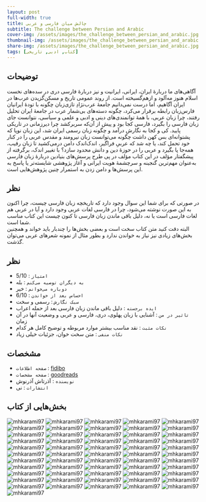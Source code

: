 ```yaml
---
layout: post
full-width: true
title: چالش میان فارسی و عربی
subtitle: The challenge between Persian and Arabic
cover-img: /assets/images/the_challenge_between_persian_and_arabic.jpg
thumbnail-img: /assets/images/the_challenge_between_persian_and_arabic.jpg
share-img: /assets/images/the_challenge_between_persian_and_arabic.jpg
tags: [کتاب, ادبی, تاریخی]
---
```


## توضیحات
آگاهی‌های ما دربارهٔ ایران، ایرانی، ایرانیت و نیز دربارهٔ فارسی دری در سده‌های نخست اسلام هنوز مه‌آلود و ازهم‌گسیخته است.
از روند عمومی تاریخ و مسکن‌گزیدن عرب‌ها در ایران آگاهیم، اما درست نمی‌دانیم جامعهٔ عرب‌نژادِ تازی‌زبان چگونه با تودهٔ ایرانیان فارس‌زبان رابطه برقرار می‌کرد، چگونه دسته‌های بی‌شمار عرب در جامعهٔ ایران تحلیل رفتند، چرا زبان عربی، با همهٔ توانمندی‌های دینی و ادبی و علمی و سیاسی، نتوانست جای زبان فارسی را بگیرد، فارسی کجا بود و پیش از آن‌که سربرکشد چرا دیرزمانی در تاریکی پایید. کی و کجا به نگارش درآمد و چگونه زبان رسمی ایران شد، این زبان نوپا که پشتوانه‌ای بس کهن داشت چگونه می‌توانست زبان نیرومند و مقدس عربی را در کنار خود تحمل کند، یا چه شد که عربیِ فراگیر، اندک‌اندک دامن درمی‌کشید تا زبان رقیب، همه‌جا پا بگیرد و عربی را در حوزهٔ دین و دانش محدود سازد؟
با تغییر اندک، برگرفته از پیشگفتار مؤلف
در این کتاب مؤلف در پی طرح پرسش‌های بنیادین دربارهٔ زبان فارسی به‌عنوان مهم‌ترین گنجینه و سرچشمهٔ هویت ایرانی و آغاز پژوهشی شایسته‌تر یا پاسخ به این پرسش‌ها و دامن زدن به استمرار چنین پژوهش‌هایی است.  

## نظر
در صورتی که برای شما این سوال وجود دارد که تاریخچه زبان فارسی چیست، چرا اکنون به این صورت نوشته می‌شود، چرا در فارسی لغات عربی وجود دارد و آیا در عربی هم لغات فارسی است یا نه، دلیل باقی ماندن زبان فارسی تا کنون چیست این کتاب مناسب شما است.  
البته دقت کنید متن کتاب سخت است و بعضی بخش‌ها را چندبار باید خواند و همچنین بخش‌های زیادی نیز نیاز به خواندن ندارد و بطور مثال از نمونه شعرهای عربی می‌توان گذشت.  

## نظر
 - `امتیاز` : 5/10
 - `به دیگران توصیه می‌کنم` : بله
 - `دوباره می‌خوانم` : خیر
 - `احساس بعد از خواندن` : 6/10  
 - `سبک نگارش` : رسمی و سخت
 - `ایده برجسته` : دلیل باقی ماندن زبان فارسی بعد از حمله اعراب
 - `تاثیر در من` : آشنایی با زبان پهلوی، دری، فارسی و عربی و وضعیت آنها در آن زمان
 - `نکات مثبت` : نقد مناسب بیشتر موارد مربوطه و توضیح کامل هر کدام
 - `نکات منفی` : متن سخت خوان، جزئیات خیلی زیاد

## مشخصات
 - `صفحه اطلاعات` : [fidibo](https://fidibo.com/book/3643-%DA%A9%D8%AA%D8%A7%D8%A8-%DA%86%D8%A7%D9%84%D8%B4-%D9%85%DB%8C%D8%A7%D9%86-%D9%81%D8%A7%D8%B1%D8%B3%DB%8C-%D8%B9%D8%B1%D8%A8%DB%8C)
 - `صفحه مشخصات` : [goodreads](https://www.goodreads.com/book/show/29616709)
 - `نویسنده` : آذرتاش آذرنوش
 - `انتشارات` : نی

## بخش‌هایی از کتاب

![mhkarami97](/assets/images/the_challenge_between_persian_and_arabic/01.jpg)
![mhkarami97](/assets/images/the_challenge_between_persian_and_arabic/02.jpg)
![mhkarami97](/assets/images/the_challenge_between_persian_and_arabic/03.jpg)
![mhkarami97](/assets/images/the_challenge_between_persian_and_arabic/04.jpg)
![mhkarami97](/assets/images/the_challenge_between_persian_and_arabic/05.jpg)
![mhkarami97](/assets/images/the_challenge_between_persian_and_arabic/06.jpg)
![mhkarami97](/assets/images/the_challenge_between_persian_and_arabic/07.jpg)
![mhkarami97](/assets/images/the_challenge_between_persian_and_arabic/08.jpg)
![mhkarami97](/assets/images/the_challenge_between_persian_and_arabic/09.jpg)
![mhkarami97](/assets/images/the_challenge_between_persian_and_arabic/10.jpg)
![mhkarami97](/assets/images/the_challenge_between_persian_and_arabic/11.jpg)
![mhkarami97](/assets/images/the_challenge_between_persian_and_arabic/12.jpg)
![mhkarami97](/assets/images/the_challenge_between_persian_and_arabic/13.jpg)
![mhkarami97](/assets/images/the_challenge_between_persian_and_arabic/14.jpg)
![mhkarami97](/assets/images/the_challenge_between_persian_and_arabic/15.jpg)
![mhkarami97](/assets/images/the_challenge_between_persian_and_arabic/16.jpg)
![mhkarami97](/assets/images/the_challenge_between_persian_and_arabic/17.jpg)
![mhkarami97](/assets/images/the_challenge_between_persian_and_arabic/18.jpg)
![mhkarami97](/assets/images/the_challenge_between_persian_and_arabic/19.jpg)
![mhkarami97](/assets/images/the_challenge_between_persian_and_arabic/20.jpg)
![mhkarami97](/assets/images/the_challenge_between_persian_and_arabic/21.jpg)
![mhkarami97](/assets/images/the_challenge_between_persian_and_arabic/22.jpg)
![mhkarami97](/assets/images/the_challenge_between_persian_and_arabic/23.jpg)
![mhkarami97](/assets/images/the_challenge_between_persian_and_arabic/24.jpg)
![mhkarami97](/assets/images/the_challenge_between_persian_and_arabic/25.jpg)
![mhkarami97](/assets/images/the_challenge_between_persian_and_arabic/26.jpg)
![mhkarami97](/assets/images/the_challenge_between_persian_and_arabic/27.jpg)
![mhkarami97](/assets/images/the_challenge_between_persian_and_arabic/28.jpg)
![mhkarami97](/assets/images/the_challenge_between_persian_and_arabic/29.jpg)
![mhkarami97](/assets/images/the_challenge_between_persian_and_arabic/30.jpg)
![mhkarami97](/assets/images/the_challenge_between_persian_and_arabic/31.jpg)
![mhkarami97](/assets/images/the_challenge_between_persian_and_arabic/32.jpg)
![mhkarami97](/assets/images/the_challenge_between_persian_and_arabic/33.jpg)
![mhkarami97](/assets/images/the_challenge_between_persian_and_arabic/34.jpg)
![mhkarami97](/assets/images/the_challenge_between_persian_and_arabic/35.jpg)
![mhkarami97](/assets/images/the_challenge_between_persian_and_arabic/36.jpg)
![mhkarami97](/assets/images/the_challenge_between_persian_and_arabic/37.jpg)
![mhkarami97](/assets/images/the_challenge_between_persian_and_arabic/38.jpg)
![mhkarami97](/assets/images/the_challenge_between_persian_and_arabic/39.jpg)
![mhkarami97](/assets/images/the_challenge_between_persian_and_arabic/40.jpg)
![mhkarami97](/assets/images/the_challenge_between_persian_and_arabic/41.jpg)
![mhkarami97](/assets/images/the_challenge_between_persian_and_arabic/42.jpg)
![mhkarami97](/assets/images/the_challenge_between_persian_and_arabic/43.jpg)
![mhkarami97](/assets/images/the_challenge_between_persian_and_arabic/44.jpg)
![mhkarami97](/assets/images/the_challenge_between_persian_and_arabic/45.jpg)
![mhkarami97](/assets/images/the_challenge_between_persian_and_arabic/46.jpg)
![mhkarami97](/assets/images/the_challenge_between_persian_and_arabic/47.jpg)
![mhkarami97](/assets/images/the_challenge_between_persian_and_arabic/48.jpg)
![mhkarami97](/assets/images/the_challenge_between_persian_and_arabic/49.jpg)
![mhkarami97](/assets/images/the_challenge_between_persian_and_arabic/50.jpg)
![mhkarami97](/assets/images/the_challenge_between_persian_and_arabic/51.jpg)
![mhkarami97](/assets/images/the_challenge_between_persian_and_arabic/52.jpg)
![mhkarami97](/assets/images/the_challenge_between_persian_and_arabic/53.jpg)
![mhkarami97](/assets/images/the_challenge_between_persian_and_arabic/54.jpg)
![mhkarami97](/assets/images/the_challenge_between_persian_and_arabic/55.jpg)
![mhkarami97](/assets/images/the_challenge_between_persian_and_arabic/56.jpg)